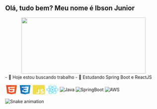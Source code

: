 ## Olá, tudo bem? Meu nome é Ibson Junior

<div align="center">
 
  <img height="180em" width="400em" src="https://github-readme-stats.vercel.app/api/top-langs/?username=ibsonjunior&layout=compact&langs_count=7&theme=tokyonight"/>
</div>
- 🔭 Hoje estou buscando trabalho
- 🌱 Estudando Spring Boot e ReactJS
<div style="display: inline_block"><br>
  <img align="center" alt="HTML" height="30" width="40" src="https://raw.githubusercontent.com/devicons/devicon/master/icons/html5/html5-original.svg">
  <img align="center" alt="CSS" height="30" width="40" src="https://raw.githubusercontent.com/devicons/devicon/master/icons/css3/css3-original.svg">
  <img align="center" alt="Js" height="30" width="40" src="https://raw.githubusercontent.com/devicons/devicon/master/icons/javascript/javascript-plain.svg">
  <img align="center" alt="React" height="30" width="40" src="https://raw.githubusercontent.com/devicons/devicon/master/icons/react/react-original.svg">
  <img align="center" alt="Java" height="40" width="50"src="https://cdn.jsdelivr.net/gh/devicons/devicon/icons/java/java-original-wordmark.svg" />  
  <img align="center" alt="SpringBoot"  height="40" width="50" src="https://cdn.jsdelivr.net/gh/devicons/devicon/icons/spring/spring-original-wordmark.svg" />
   <img align="center" alt="AWS"  height="50" width="60"  src="https://cdn.jsdelivr.net/gh/devicons/devicon/icons/amazonwebservices/amazonwebservices-plain-wordmark.svg" />
          
          
  ![Snake animation](https://github.com/ibsonjunior/ibsonjunior/blob/output/github-contribution-grid-snake.svg)
</div>


